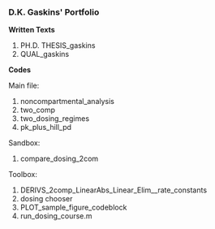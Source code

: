 ### D.K. Gaskins' Portfolio

**Written Texts**
1. PH.D. THESIS_gaskins
2. QUAL_gaskins

**Codes**

Main file:
1. noncompartmental_analysis
2. two_comp
3. two_dosing_regimes
4. pk_plus_hill_pd

Sandbox:
1. compare_dosing_2com


Toolbox:
1. DERIVS_2comp_LinearAbs_Linear_Elim__rate_constants
2. dosing chooser
3. PLOT_sample_figure_codeblock
4. run_dosing_course.m
